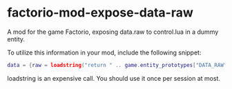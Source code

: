 # factorio-mod-expose-data-raw
A mod for the game Factorio, exposing data.raw to control.lua in a dummy entity.

To utilize this information in your mod, include the following snippet:

```lua
data = {raw = loadstring("return " .. game.entity_prototypes["DATA_RAW"].order)()}
```

loadstring is an expensive call. You should use it once per session at most.